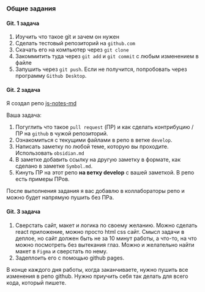 ### Общие задания

#### Git. 1 задача
1. Изучить что такое git и зачем он нужен
2. Сделать тестовый репозиторий на `github.com`
3. Скачать его на компьютер через `git clone`
4. Закоммитить туда через `git add` и `git commit` с любым изменением в файле
5. Запушить через `git push`. Если не получится, попробовать через программу `Github Desktop`.

#### Git. 2 задача
Я создал репо [js-notes-md](https://github.com/maximumJavascript/js-notes-md) 

Ваша задача: 
1. Погуглить что такое `pull request` (ПР) и как сделать контрибуцию / ПР на `github` в чужой репозиторий.
2. Ознакомиться с текущими файлами в репо в ветке `develop`.
3. Написать заметку по любой теме, которую вы проходите. Использовать `obsidian.md`
4. В заметке добавить ссылку на другую заметку в формате, как сделано в заметке `Symbol.md`.
5. Кинуть ПР на этот репо **на ветку develop** с вашей заметкой. В репо есть примеры ПРов.

После выполнения задания я вас добавлю в коллабораторы репо и можно будет напрямую пушить без ПРа.

#### Git. 3 задача
1. Сверстать сайт, макет и логика по своему желанию.
   Можно сделать react приложение, можно просто html css сайт.
   Смысл задачи в деплое, но сайт должен быть не за 10 минут работы, а что-то, на что можно посмотреть без вытекания глаз.
   Можно и желательно найти макет в `Figma` и сверстать по нему.
2. Задеплоить его с помощью github pages.

В конце каждого дня работы, когда заканчиваете, нужно пушить все изменения в репо github.
Нужно приучить себя так делать для всего кода, который пишете.
